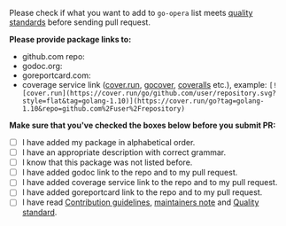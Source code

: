 Please check if what you want to add to `go-opera` list meets [quality standards](https://github.com/WlinkNET/xpense_chain/blob/master/CONTRIBUTING.md#quality-standard) before sending pull request.

**Please provide package links to:**

- github.com repo:
- godoc.org:
- goreportcard.com:
- coverage service link ([cover.run](https://cover.run/), [gocover](http://gocover.io/), [coveralls](https://coveralls.io/) etc.), example: `[![cover.run](https://cover.run/go/github.com/user/repository.svg?style=flat&tag=golang-1.10)](https://cover.run/go?tag=golang-1.10&repo=github.com%2Fuser%2Frepository)`

**Make sure that you've checked the boxes below before you submit PR:**
- [ ] I have added my package in alphabetical order.
- [ ] I have an appropriate description with correct grammar.
- [ ] I know that this package was not listed before.
- [ ] I have added godoc link to the repo and to my pull request.
- [ ] I have added coverage service link to the repo and to my pull request.
- [ ] I have added goreportcard link to the repo and to my pull request.
- [ ] I have read [Contribution guidelines](https://github.com/WlinkNET/xpense_chain/blob/master/CONTRIBUTING.md#contribution-guidelines), [maintainers note](https://github.com/WlinkNET/xpense_chain/blob/master/CONTRIBUTING.md#maintainers) and [Quality standard](https://github.com/WlinkNET/xpense_chain/blob/master/CONTRIBUTING.md#quality-standard).
